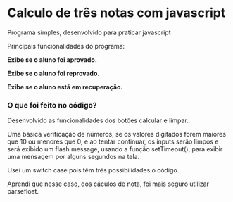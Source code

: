 <h1>Calculo de três notas com javascript</h1>

<p>Programa simples, desenvolvido para praticar javascript</p>

<p>Principais funcionalidades do programa:</p>

<p><strong>Exibe se o aluno foi aprovado.</strong></p>
<p><strong>Exibe se o aluno foi reprovado.</strong></p>
<p><strong>Exibe se o aluno está em recuperação.</strong></p>

<h3>O que foi feito no código?</h3>

<p>Desenvolvido as funcionalidades dos botões calcular e limpar.<p>
<p>Uma básica verificação de números, se os valores digitados forem maiores que 10 ou menores que 0, e ao tentar continuar, os inputs serão limpos e será exibido um flash message, usando a função setTimeout(), para exibir uma mensagem por alguns segundos na tela.</p>
<p>Usei um switch case pois têm três possibilidades o código.</p>
<p>Aprendi que nesse caso, dos cáculos de nota, foi mais seguro utilizar parsefloat.</p>
